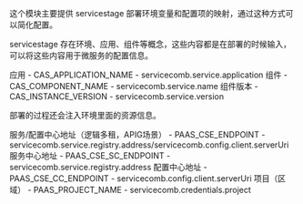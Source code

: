 这个模块主要提供 servicestage 部署环境变量和配置项的映射，通过这种方式可以简化配置。 

servicestage 存在环境、应用、组件等概念，这些内容都是在部署的时候输入，可以将这些内容用于微服务的配置信息。 

应用 - CAS_APPLICATION_NAME - servicecomb.service.application
组件 - CAS_COMPONENT_NAME - servicecomb.service.name
组件版本 - CAS_INSTANCE_VERSION - servicecomb.service.version

部署的过程还会注入环境里面的资源信息。

服务/配置中心地址（逻辑多租，APIG场景） - PAAS_CSE_ENDPOINT - servicecomb.service.registry.address/servicecomb.config.client.serverUri
服务中心地址 - PAAS_CSE_SC_ENDPOINT - servicecomb.service.registry.address
配置中心地址 - PAAS_CSE_CC_ENDPOINT - servicecomb.config.client.serverUri
项目（区域） - PAAS_PROJECT_NAME - servicecomb.credentials.project

